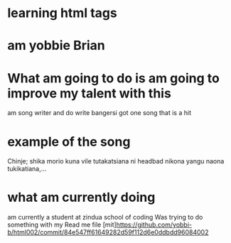 # learning html tags
# am yobbie Brian
# What am going to do is am going to improve my talent with this
am song writer and do write bangersi got one song that is a hit 
# example of the song
 Chinje; shika morio kuna vile tutakatsiana ni headbad nikona yangu naona tukikatiana,...
 # what am currently doing
 am currently a student at zindua school of coding
 Was trying to do something with my Read me file
 [mit]https://github.com/yobbi-b/html002/commit/84e547ff61649282d59f112d6e0ddbdd96084002
 
